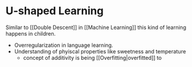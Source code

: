 # U-shaped Learning 

Similar to [[Double Descent]] in [[Machine Learning]] this kind of learning happens in children. 

- Overregularization in language learning.
- Understanding of phyiscal properties like sweetness and temperature 
	- concept of additivity is being [[Overfitting|overfitted]] to 